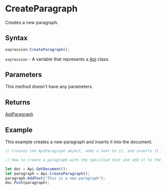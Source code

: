 # CreateParagraph

Creates a new paragraph.

## Syntax

```javascript
expression.CreateParagraph();
```

`expression` - A variable that represents a [Api](../Api.md) class.

## Parameters

This method doesn't have any parameters.

## Returns

[ApiParagraph](../../ApiParagraph/ApiParagraph.md)

## Example

This example creates a new paragraph and inserts it into the document.

```javascript editor-docx
// Creates the ApiParagraph object, adds a text to it, and inserts it into the ApiDocument class.

// How to create a paragraph with the specified text and add it to the current document.

let doc = Api.GetDocument();
let paragraph = Api.CreateParagraph();
paragraph.AddText("This is a new paragraph");
doc.Push(paragraph);
```
